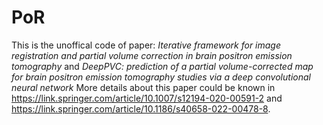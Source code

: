 # PoR

This is the unoffical code of paper: 
*Iterative framework for image registration and partial volume correction in brain positron emission tomography*
and
*DeepPVC: prediction of a partial volume-corrected map for brain positron emission tomography studies via a deep convolutional neural network*
More details about this paper could be known in https://link.springer.com/article/10.1007/s12194-020-00591-2 and https://link.springer.com/article/10.1186/s40658-022-00478-8.
